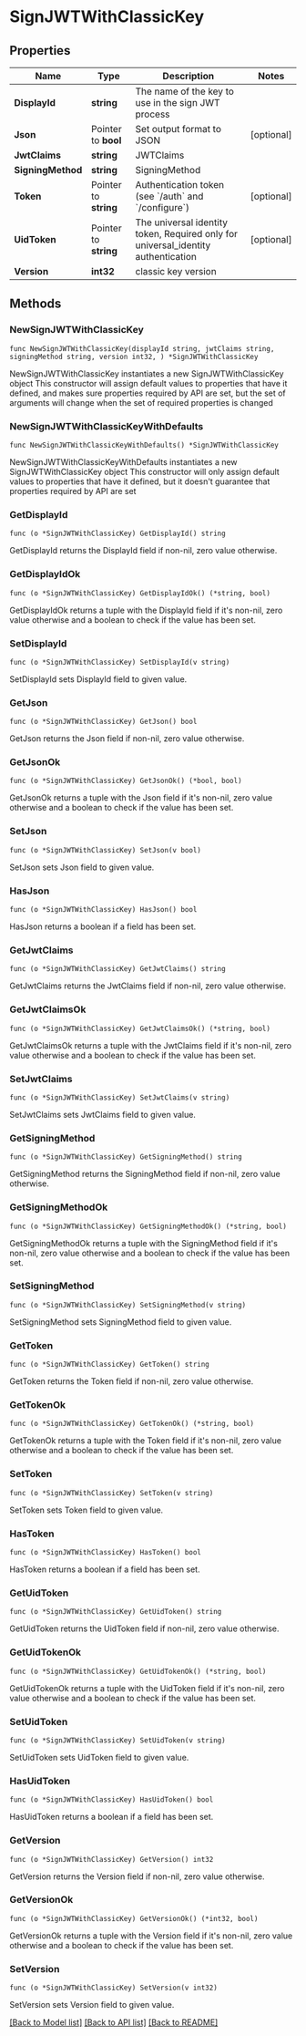 # SignJWTWithClassicKey

## Properties

Name | Type | Description | Notes
------------ | ------------- | ------------- | -------------
**DisplayId** | **string** | The name of the key to use in the sign JWT process | 
**Json** | Pointer to **bool** | Set output format to JSON | [optional] 
**JwtClaims** | **string** | JWTClaims | 
**SigningMethod** | **string** | SigningMethod | 
**Token** | Pointer to **string** | Authentication token (see &#x60;/auth&#x60; and &#x60;/configure&#x60;) | [optional] 
**UidToken** | Pointer to **string** | The universal identity token, Required only for universal_identity authentication | [optional] 
**Version** | **int32** | classic key version | 

## Methods

### NewSignJWTWithClassicKey

`func NewSignJWTWithClassicKey(displayId string, jwtClaims string, signingMethod string, version int32, ) *SignJWTWithClassicKey`

NewSignJWTWithClassicKey instantiates a new SignJWTWithClassicKey object
This constructor will assign default values to properties that have it defined,
and makes sure properties required by API are set, but the set of arguments
will change when the set of required properties is changed

### NewSignJWTWithClassicKeyWithDefaults

`func NewSignJWTWithClassicKeyWithDefaults() *SignJWTWithClassicKey`

NewSignJWTWithClassicKeyWithDefaults instantiates a new SignJWTWithClassicKey object
This constructor will only assign default values to properties that have it defined,
but it doesn't guarantee that properties required by API are set

### GetDisplayId

`func (o *SignJWTWithClassicKey) GetDisplayId() string`

GetDisplayId returns the DisplayId field if non-nil, zero value otherwise.

### GetDisplayIdOk

`func (o *SignJWTWithClassicKey) GetDisplayIdOk() (*string, bool)`

GetDisplayIdOk returns a tuple with the DisplayId field if it's non-nil, zero value otherwise
and a boolean to check if the value has been set.

### SetDisplayId

`func (o *SignJWTWithClassicKey) SetDisplayId(v string)`

SetDisplayId sets DisplayId field to given value.


### GetJson

`func (o *SignJWTWithClassicKey) GetJson() bool`

GetJson returns the Json field if non-nil, zero value otherwise.

### GetJsonOk

`func (o *SignJWTWithClassicKey) GetJsonOk() (*bool, bool)`

GetJsonOk returns a tuple with the Json field if it's non-nil, zero value otherwise
and a boolean to check if the value has been set.

### SetJson

`func (o *SignJWTWithClassicKey) SetJson(v bool)`

SetJson sets Json field to given value.

### HasJson

`func (o *SignJWTWithClassicKey) HasJson() bool`

HasJson returns a boolean if a field has been set.

### GetJwtClaims

`func (o *SignJWTWithClassicKey) GetJwtClaims() string`

GetJwtClaims returns the JwtClaims field if non-nil, zero value otherwise.

### GetJwtClaimsOk

`func (o *SignJWTWithClassicKey) GetJwtClaimsOk() (*string, bool)`

GetJwtClaimsOk returns a tuple with the JwtClaims field if it's non-nil, zero value otherwise
and a boolean to check if the value has been set.

### SetJwtClaims

`func (o *SignJWTWithClassicKey) SetJwtClaims(v string)`

SetJwtClaims sets JwtClaims field to given value.


### GetSigningMethod

`func (o *SignJWTWithClassicKey) GetSigningMethod() string`

GetSigningMethod returns the SigningMethod field if non-nil, zero value otherwise.

### GetSigningMethodOk

`func (o *SignJWTWithClassicKey) GetSigningMethodOk() (*string, bool)`

GetSigningMethodOk returns a tuple with the SigningMethod field if it's non-nil, zero value otherwise
and a boolean to check if the value has been set.

### SetSigningMethod

`func (o *SignJWTWithClassicKey) SetSigningMethod(v string)`

SetSigningMethod sets SigningMethod field to given value.


### GetToken

`func (o *SignJWTWithClassicKey) GetToken() string`

GetToken returns the Token field if non-nil, zero value otherwise.

### GetTokenOk

`func (o *SignJWTWithClassicKey) GetTokenOk() (*string, bool)`

GetTokenOk returns a tuple with the Token field if it's non-nil, zero value otherwise
and a boolean to check if the value has been set.

### SetToken

`func (o *SignJWTWithClassicKey) SetToken(v string)`

SetToken sets Token field to given value.

### HasToken

`func (o *SignJWTWithClassicKey) HasToken() bool`

HasToken returns a boolean if a field has been set.

### GetUidToken

`func (o *SignJWTWithClassicKey) GetUidToken() string`

GetUidToken returns the UidToken field if non-nil, zero value otherwise.

### GetUidTokenOk

`func (o *SignJWTWithClassicKey) GetUidTokenOk() (*string, bool)`

GetUidTokenOk returns a tuple with the UidToken field if it's non-nil, zero value otherwise
and a boolean to check if the value has been set.

### SetUidToken

`func (o *SignJWTWithClassicKey) SetUidToken(v string)`

SetUidToken sets UidToken field to given value.

### HasUidToken

`func (o *SignJWTWithClassicKey) HasUidToken() bool`

HasUidToken returns a boolean if a field has been set.

### GetVersion

`func (o *SignJWTWithClassicKey) GetVersion() int32`

GetVersion returns the Version field if non-nil, zero value otherwise.

### GetVersionOk

`func (o *SignJWTWithClassicKey) GetVersionOk() (*int32, bool)`

GetVersionOk returns a tuple with the Version field if it's non-nil, zero value otherwise
and a boolean to check if the value has been set.

### SetVersion

`func (o *SignJWTWithClassicKey) SetVersion(v int32)`

SetVersion sets Version field to given value.



[[Back to Model list]](../README.md#documentation-for-models) [[Back to API list]](../README.md#documentation-for-api-endpoints) [[Back to README]](../README.md)


